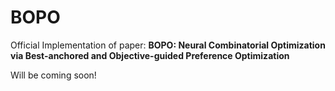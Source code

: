 # BOPO

Official Implementation of paper: **BOPO: Neural Combinatorial Optimization via Best-anchored and Objective-guided Preference Optimization**



Will be coming soon!

